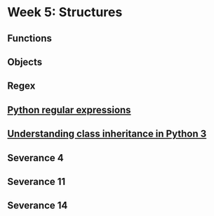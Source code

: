 # Week 5: Structures 

## Functions 

## Objects 

## Regex 

## [Python regular expressions](https://developers.google.com/edu/python/regular-expressions)

## [Understanding class inheritance in Python 3](https://www.digitalocean.com/community/tutorials/understanding-class-inheritance-in-python-3)

## Severance 4

## Severance 11

## Severance 14